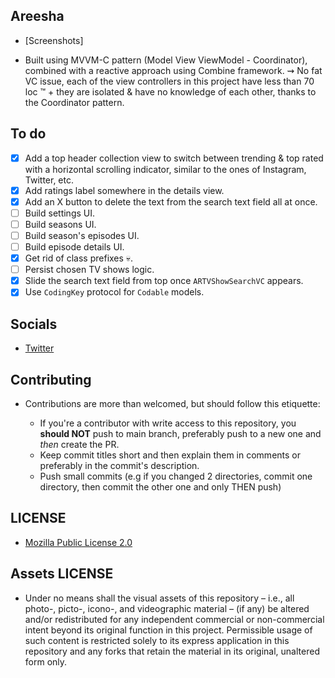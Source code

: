 ## Areesha

* [Screenshots]

* Built using MVVM-C pattern (Model View ViewModel - Coordinator), combined with a reactive approach using Combine framework. ⇝ No fat VC issue, each of the view controllers in this project have less than 70 loc :tm: + they are isolated & have no knowledge of each other, thanks to the Coordinator pattern.

## To do

* [x] Add a top header collection view to switch between trending & top rated with a horizontal scrolling indicator, similar to the ones of Instagram, Twitter, etc.
* [x] Add ratings label somewhere in the details view.
* [x] Add an X button to delete the text from the search text field all at once.
* [ ] Build settings UI.
* [ ] Build seasons UI.
* [ ] Build season's episodes UI.
* [ ] Build episode details UI.
* [x] Get rid of class prefixes 💀.
* [ ] Persist chosen TV shows logic.
* [x] Slide the search text field from top once `ARTVShowSearchVC` appears.
* [x] Use `CodingKey` protocol for `Codable` models.

## Socials

* [Twitter](https://twitter.com/Lukii120)

## Contributing

* Contributions are more than welcomed, but should follow this etiquette:

	* If you're a contributor with write access to this repository, you **should NOT** push to main branch, preferably push to a new one and *then* create the PR.
	* Keep commit titles short and then explain them in comments or preferably in the commit's description.
	* Push small commits (e.g if you changed 2 directories, commit one directory, then commit the other one and only THEN push)

## LICENSE

* [Mozilla Public License 2.0](https://www.mozilla.org/en-US/MPL/2.0/)

## Assets LICENSE

* Under no means shall the visual assets of this repository – i.e., all photo-, picto-, icono-, and videographic material – (if any) be altered and/or redistributed for any independent commercial or non-commercial intent beyond its original function in this project. Permissible usage of such content is restricted solely to its express application in this repository and any forks that retain the material in its original, unaltered form only.
